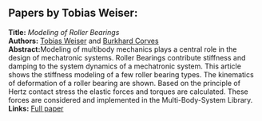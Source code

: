 <h2>Papers by Tobias Weiser:</h2>
<p>
<b>Title:</b> <i> Modeling of Roller Bearings </i> <br />
<b>Authors:</b> <a href="../authors/author_296.html">Tobias Weiser</a> and <a href="../authors/author_49.html">Burkhard Corves</a><br />
<b>Abstract:</b>Modeling of multibody mechanics plays a central role in
the design of mechatronic systems. Roller Bearings contribute
stiffness and damping to the system dynamics of
a mechatronic system. This article shows the stiffness
modeling of a few roller bearing types. The kinematics
of deformation of a roller bearing are shown. Based on
the principle of Hertz contact stress the elastic forces and
torques are calculated. These forces are considered and
implemented in the Multi-Body-System Library.<br />
<b>Links:</b> <a href="../submissions/ecp17132765_WeiserCorves.pdf">Full paper</a></p>